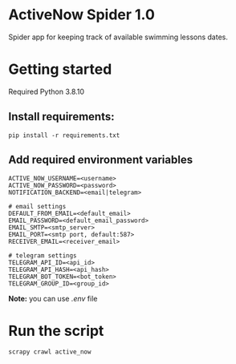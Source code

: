 # ActiveNow Spider 1.0

Spider app for keeping track of available swimming lessons dates.

# Getting started

Required Python 3.8.10

## Install requirements:

    pip install -r requirements.txt

## Add required environment variables

    ACTIVE_NOW_USERNAME=<username>
    ACTIVE_NOW_PASSWORD=<password>
    NOTIFICATION_BACKEND=<email|telegram>

    # email settings
    DEFAULT_FROM_EMAIL=<default_email>
    EMAIL_PASSWORD=<default_email_password>
    EMAIL_SMTP=<smtp_server>
    EMAIL_PORT=<smtp port, default:587>
    RECEIVER_EMAIL=<receiver_email>

    # telegram settings
    TELEGRAM_API_ID=<api_id>
    TELEGRAM_API_HASH=<api_hash>
    TELEGRAM_BOT_TOKEN=<bot_token>
    TELEGRAM_GROUP_ID=<group_id>


**Note:** you can use _.env_ file

# Run the script

    scrapy crawl active_now
